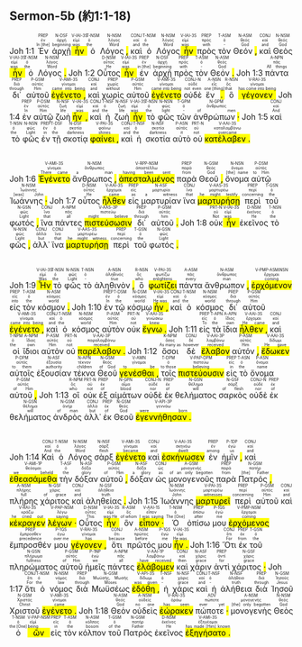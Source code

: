 ## Sermon-5b (約1:1-18)

Joh 1:1 <RUBY><ruby><ruby>Ἐν<rt>In [the]</rt></ruby><rt>ἐν</rt></ruby><rt>PREP</rt></RUBY> <RUBY><ruby><ruby>ἀρχῇ<rt>beginning</rt></ruby><rt>ἀρχή</rt></ruby><rt>N-DSF</rt></RUBY> <RUBY><ruby><ruby><mark class='verb'>ἦν</mark><rt>was</rt></ruby><rt>εἰμί</rt></ruby><rt>V-IAI-3S</rt></RUBY> <RUBY><ruby><ruby>ὁ<rt>the</rt></ruby><rt>ὁ</rt></ruby><rt>T-NSM</rt></RUBY> <RUBY><ruby><ruby>Λόγος <mark class='punctuation'>,</mark><rt>Word</rt></ruby><rt>λόγος</rt></ruby><rt>N-NSM</rt></RUBY> <RUBY><ruby><ruby>καὶ<rt>and</rt></ruby><rt>καί</rt></ruby><rt>CONJ</rt></RUBY> <RUBY><ruby><ruby>ὁ<rt>the</rt></ruby><rt>ὁ</rt></ruby><rt>T-NSM</rt></RUBY> <RUBY><ruby><ruby>Λόγος<rt>Word</rt></ruby><rt>λόγος</rt></ruby><rt>N-NSM</rt></RUBY> <RUBY><ruby><ruby><mark class='verb'>ἦν</mark><rt>was</rt></ruby><rt>εἰμί</rt></ruby><rt>V-IAI-3S</rt></RUBY> <RUBY><ruby><ruby>πρὸς<rt>with</rt></ruby><rt>πρός</rt></ruby><rt>PREP</rt></RUBY> <RUBY><ruby><ruby>τὸν<rt>-</rt></ruby><rt>ὁ</rt></ruby><rt>T-ASM</rt></RUBY> <RUBY><ruby><ruby>Θεόν <mark class='punctuation'>,</mark><rt>God</rt></ruby><rt>θεός</rt></ruby><rt>N-ASM</rt></RUBY> <RUBY><ruby><ruby>καὶ<rt>and</rt></ruby><rt>καί</rt></ruby><rt>CONJ</rt></RUBY> <RUBY><ruby><ruby>Θεὸς<rt>God</rt></ruby><rt>θεός</rt></ruby><rt>N-NSM</rt></RUBY> <RUBY><ruby><ruby><mark class='verb'>ἦν</mark><rt>was</rt></ruby><rt>εἰμί</rt></ruby><rt>V-IAI-3S</rt></RUBY> <RUBY><ruby><ruby>ὁ<rt>the</rt></ruby><rt>ὁ</rt></ruby><rt>T-NSM</rt></RUBY> <RUBY><ruby><ruby>Λόγος <mark class='punctuation'>.</mark><rt>Word</rt></ruby><rt>λόγος</rt></ruby><rt>N-NSM</rt></RUBY> Joh 1:2 <RUBY><ruby><ruby>Οὗτος<rt>He</rt></ruby><rt>οὗτος</rt></ruby><rt>D-NSM</rt></RUBY> <RUBY><ruby><ruby><mark class='verb'>ἦν</mark><rt>was</rt></ruby><rt>εἰμί</rt></ruby><rt>V-IAI-3S</rt></RUBY> <RUBY><ruby><ruby>ἐν<rt>in [the]</rt></ruby><rt>ἐν</rt></ruby><rt>PREP</rt></RUBY> <RUBY><ruby><ruby>ἀρχῇ<rt>beginning</rt></ruby><rt>ἀρχή</rt></ruby><rt>N-DSF</rt></RUBY> <RUBY><ruby><ruby>πρὸς<rt>with</rt></ruby><rt>πρός</rt></ruby><rt>PREP</rt></RUBY> <RUBY><ruby><ruby>τὸν<rt>-</rt></ruby><rt>ὁ</rt></ruby><rt>T-ASM</rt></RUBY> <RUBY><ruby><ruby>Θεόν <mark class='punctuation'>.</mark><rt>God</rt></ruby><rt>θεός</rt></ruby><rt>N-ASM</rt></RUBY> Joh 1:3 <RUBY><ruby><ruby>πάντα<rt>All things</rt></ruby><rt>πᾶς</rt></ruby><rt>A-NPN</rt></RUBY> <RUBY><ruby><ruby>δι᾽<rt>through</rt></ruby><rt>διά</rt></ruby><rt>PREP</rt></RUBY> <RUBY><ruby><ruby>αὐτοῦ<rt>Him</rt></ruby><rt>αὐτός</rt></ruby><rt>P-GSM</rt></RUBY> <RUBY><ruby><ruby><mark class='verb'>ἐγένετο <mark class='punctuation'>,</mark></mark><rt>came into being</rt></ruby><rt>γίνομαι</rt></ruby><rt>V-AMI-3S</rt></RUBY> <RUBY><ruby><ruby>καὶ<rt>and</rt></ruby><rt>καί</rt></ruby><rt>CONJ</rt></RUBY> <RUBY><ruby><ruby>χωρὶς<rt>without</rt></ruby><rt>χωρίς</rt></ruby><rt>PREP</rt></RUBY> <RUBY><ruby><ruby>αὐτοῦ<rt>Him</rt></ruby><rt>αὐτός</rt></ruby><rt>P-GSM</rt></RUBY> <RUBY><ruby><ruby><mark class='verb'>ἐγένετο</mark><rt>came into being</rt></ruby><rt>γίνομαι</rt></ruby><rt>V-AMI-3S</rt></RUBY> <RUBY><ruby><ruby>οὐδὲ<rt>not even</rt></ruby><rt>οὐδέ</rt></ruby><rt>CONJ-N</rt></RUBY> <RUBY><ruby><ruby>ἕν <mark class='punctuation'>.</mark><rt>one [thing]</rt></ruby><rt>εἷς</rt></ruby><rt>A-NSN</rt></RUBY> <RUBY><ruby><ruby>ὃ<rt>that</rt></ruby><rt>ὅς</rt></ruby><rt>R-NSN</rt></RUBY> <RUBY><ruby><ruby><mark class='verb'>γέγονεν</mark><rt>has come into being</rt></ruby><rt>γίνομαι</rt></ruby><rt>V-RAI-3S</rt></RUBY> Joh 1:4 <RUBY><ruby><ruby>ἐν<rt>In</rt></ruby><rt>ἐν</rt></ruby><rt>PREP</rt></RUBY> <RUBY><ruby><ruby>αὐτῷ<rt>Him</rt></ruby><rt>αὐτός</rt></ruby><rt>P-DSM</rt></RUBY> <RUBY><ruby><ruby>ζωὴ<rt>life</rt></ruby><rt>ζωή</rt></ruby><rt>N-NSF</rt></RUBY> <RUBY><ruby><ruby><mark class='verb'>ἦν <mark class='punctuation'>,</mark></mark><rt>was</rt></ruby><rt>εἰμί</rt></ruby><rt>V-IAI-3S</rt></RUBY> <RUBY><ruby><ruby>καὶ<rt>and</rt></ruby><rt>καί</rt></ruby><rt>CONJ</rt></RUBY> <RUBY><ruby><ruby>ἡ<rt>the</rt></ruby><rt>ὁ</rt></ruby><rt>T-NSF</rt></RUBY> <RUBY><ruby><ruby>ζωὴ<rt>life</rt></ruby><rt>ζωή</rt></ruby><rt>N-NSF</rt></RUBY> <RUBY><ruby><ruby><mark class='verb'>ἦν</mark><rt>was</rt></ruby><rt>εἰμί</rt></ruby><rt>V-IAI-3S</rt></RUBY> <RUBY><ruby><ruby>τὸ<rt>the</rt></ruby><rt>ὁ</rt></ruby><rt>T-NSN</rt></RUBY> <RUBY><ruby><ruby>φῶς<rt>light</rt></ruby><rt>φῶς</rt></ruby><rt>N-NSN</rt></RUBY> <RUBY><ruby><ruby>τῶν<rt>-</rt></ruby><rt>ὁ</rt></ruby><rt>T-GPM</rt></RUBY> <RUBY><ruby><ruby>ἀνθρώπων <mark class='punctuation'>·</mark><rt>of men</rt></ruby><rt>ἄνθρωπος</rt></ruby><rt>N-GPM</rt></RUBY> Joh 1:5 <RUBY><ruby><ruby>καὶ<rt>And</rt></ruby><rt>καί</rt></ruby><rt>CONJ</rt></RUBY> <RUBY><ruby><ruby>τὸ<rt>the</rt></ruby><rt>ὁ</rt></ruby><rt>T-NSN</rt></RUBY> <RUBY><ruby><ruby>φῶς<rt>Light</rt></ruby><rt>φῶς</rt></ruby><rt>N-NSN</rt></RUBY> <RUBY><ruby><ruby>ἐν<rt>in</rt></ruby><rt>ἐν</rt></ruby><rt>PREP</rt></RUBY> <RUBY><ruby><ruby>τῇ<rt>the</rt></ruby><rt>ὁ</rt></ruby><rt>T-DSF</rt></RUBY> <RUBY><ruby><ruby>σκοτίᾳ<rt>darkness</rt></ruby><rt>σκοτία</rt></ruby><rt>N-DSF</rt></RUBY> <RUBY><ruby><ruby><mark class='verb'>φαίνει <mark class='punctuation'>,</mark></mark><rt>shines</rt></ruby><rt>φαίνω</rt></ruby><rt>V-PAI-3S</rt></RUBY> <RUBY><ruby><ruby>καὶ<rt>and</rt></ruby><rt>καί</rt></ruby><rt>CONJ</rt></RUBY> <RUBY><ruby><ruby>ἡ<rt>the</rt></ruby><rt>ὁ</rt></ruby><rt>T-NSF</rt></RUBY> <RUBY><ruby><ruby>σκοτία<rt>darkness</rt></ruby><rt>σκοτία</rt></ruby><rt>N-NSF</rt></RUBY> <RUBY><ruby><ruby>αὐτὸ<rt>it</rt></ruby><rt>αὐτός</rt></ruby><rt>P-ASN</rt></RUBY> <RUBY><ruby><ruby>οὐ<rt>not</rt></ruby><rt>οὐ</rt></ruby><rt>PRT-N</rt></RUBY> <RUBY><ruby><ruby><mark class='verb'>κατέλαβεν <mark class='punctuation'>.</mark></mark><rt>overcame</rt></ruby><rt>καταλαμβάνω</rt></ruby><rt>V-AAI-3S</rt></RUBY></br></br></br> Joh 1:6 <RUBY><ruby><ruby><mark class='verb'>Ἐγένετο</mark><rt>There came</rt></ruby><rt>γίνομαι</rt></ruby><rt>V-AMI-3S</rt></RUBY> <RUBY><ruby><ruby>ἄνθρωπος <mark class='punctuation'>,</mark><rt>a man</rt></ruby><rt>ἄνθρωπος</rt></ruby><rt>N-NSM</rt></RUBY> <RUBY><ruby><ruby><mark class='ptc'>ἀπεσταλμένος</mark><rt>having been sent</rt></ruby><rt>ἀποστέλλω</rt></ruby><rt>V-RPP-NSM</rt></RUBY> <RUBY><ruby><ruby>παρὰ<rt>from</rt></ruby><rt>παρά</rt></ruby><rt>PREP</rt></RUBY> <RUBY><ruby><ruby>Θεοῦ <mark class='punctuation'>,</mark><rt>God</rt></ruby><rt>θεός</rt></ruby><rt>N-GSM</rt></RUBY> <RUBY><ruby><ruby>ὄνομα<rt>[the] name</rt></ruby><rt>ὄνομα</rt></ruby><rt>N-NSN</rt></RUBY> <RUBY><ruby><ruby>αὐτῷ<rt>to Him</rt></ruby><rt>αὐτός</rt></ruby><rt>P-DSM</rt></RUBY> <RUBY><ruby><ruby>Ἰωάννης <mark class='punctuation'>·</mark><rt>[was] John</rt></ruby><rt>Ἰωάννης</rt></ruby><rt>N-NSM</rt></RUBY> Joh 1:7 <RUBY><ruby><ruby>οὗτος<rt>He</rt></ruby><rt>οὗτος</rt></ruby><rt>D-NSM</rt></RUBY> <RUBY><ruby><ruby><mark class='verb'>ἦλθεν</mark><rt>came</rt></ruby><rt>ἔρχομαι</rt></ruby><rt>V-AAI-3S</rt></RUBY> <RUBY><ruby><ruby>εἰς<rt>as</rt></ruby><rt>εἰς</rt></ruby><rt>PREP</rt></RUBY> <RUBY><ruby><ruby>μαρτυρίαν<rt>a witness</rt></ruby><rt>μαρτυρία</rt></ruby><rt>N-ASF</rt></RUBY> <RUBY><ruby><ruby>ἵνα<rt>that</rt></ruby><rt>ἵνα</rt></ruby><rt>CONJ</rt></RUBY> <RUBY><ruby><ruby><mark class='verb'>μαρτυρήσῃ</mark><rt>he might testify</rt></ruby><rt>μαρτυρέω</rt></ruby><rt>V-AAS-3S</rt></RUBY> <RUBY><ruby><ruby>περὶ<rt>concerning</rt></ruby><rt>περί</rt></ruby><rt>PREP</rt></RUBY> <RUBY><ruby><ruby>τοῦ<rt>the</rt></ruby><rt>ὁ</rt></ruby><rt>T-GSN</rt></RUBY> <RUBY><ruby><ruby>φωτός <mark class='punctuation'>,</mark><rt>Light</rt></ruby><rt>φῶς</rt></ruby><rt>N-GSN</rt></RUBY> <RUBY><ruby><ruby>ἵνα<rt>that</rt></ruby><rt>ἵνα</rt></ruby><rt>CONJ</rt></RUBY> <RUBY><ruby><ruby>πάντες<rt>all</rt></ruby><rt>πᾶς</rt></ruby><rt>A-NPM</rt></RUBY> <RUBY><ruby><ruby><mark class='verb'>πιστεύσωσιν</mark><rt>might believe</rt></ruby><rt>πιστεύω</rt></ruby><rt>V-AAS-3P</rt></RUBY> <RUBY><ruby><ruby>δι᾽<rt>through</rt></ruby><rt>διά</rt></ruby><rt>PREP</rt></RUBY> <RUBY><ruby><ruby>αὐτοῦ <mark class='punctuation'>.</mark><rt>him</rt></ruby><rt>αὐτός</rt></ruby><rt>P-GSM</rt></RUBY> Joh 1:8 <RUBY><ruby><ruby>οὐκ<rt>Not</rt></ruby><rt>οὐ</rt></ruby><rt>PRT-N</rt></RUBY> <RUBY><ruby><ruby><mark class='verb'>ἦν</mark><rt>was</rt></ruby><rt>εἰμί</rt></ruby><rt>V-IAI-3S</rt></RUBY> <RUBY><ruby><ruby>ἐκεῖνος<rt>He</rt></ruby><rt>ἐκεῖνος</rt></ruby><rt>D-NSM</rt></RUBY> <RUBY><ruby><ruby>τὸ<rt>the</rt></ruby><rt>ὁ</rt></ruby><rt>T-NSN</rt></RUBY> <RUBY><ruby><ruby>φῶς <mark class='punctuation'>,</mark><rt>Light</rt></ruby><rt>φῶς</rt></ruby><rt>N-NSN</rt></RUBY> <RUBY><ruby><ruby>ἀλλ᾽<rt>but</rt></ruby><rt>ἀλλά</rt></ruby><rt>CONJ</rt></RUBY> <RUBY><ruby><ruby>ἵνα<rt>that</rt></ruby><rt>ἵνα</rt></ruby><rt>CONJ</rt></RUBY> <RUBY><ruby><ruby><mark class='verb'>μαρτυρήσῃ</mark><rt>he might witness</rt></ruby><rt>μαρτυρέω</rt></ruby><rt>V-AAS-3S</rt></RUBY> <RUBY><ruby><ruby>περὶ<rt>concerning</rt></ruby><rt>περί</rt></ruby><rt>PREP</rt></RUBY> <RUBY><ruby><ruby>τοῦ<rt>the</rt></ruby><rt>ὁ</rt></ruby><rt>T-GSN</rt></RUBY> <RUBY><ruby><ruby>φωτός <mark class='punctuation'>.</mark><rt>Light</rt></ruby><rt>φῶς</rt></ruby><rt>N-GSN</rt></RUBY></br></br></br> Joh 1:9 <RUBY><ruby><ruby><mark class='verb'>Ἦν</mark><rt>Was</rt></ruby><rt>εἰμί</rt></ruby><rt>V-IAI-3S</rt></RUBY> <RUBY><ruby><ruby>τὸ<rt>the</rt></ruby><rt>ὁ</rt></ruby><rt>T-NSN</rt></RUBY> <RUBY><ruby><ruby>φῶς<rt>Light</rt></ruby><rt>φῶς</rt></ruby><rt>N-NSN</rt></RUBY> <RUBY><ruby><ruby>τὸ<rt>-</rt></ruby><rt>ὁ</rt></ruby><rt>T-NSN</rt></RUBY> <RUBY><ruby><ruby>ἀληθινὸν <mark class='punctuation'>,</mark><rt>true</rt></ruby><rt>ἀληθινός</rt></ruby><rt>A-NSN</rt></RUBY> <RUBY><ruby><ruby>ὃ<rt>who</rt></ruby><rt>ὅς</rt></ruby><rt>R-NSN</rt></RUBY> <RUBY><ruby><ruby><mark class='verb'>φωτίζει</mark><rt>enlightens</rt></ruby><rt>φωτίζω</rt></ruby><rt>V-PAI-3S</rt></RUBY> <RUBY><ruby><ruby>πάντα<rt>every</rt></ruby><rt>πᾶς</rt></ruby><rt>A-ASM</rt></RUBY> <RUBY><ruby><ruby>ἄνθρωπον <mark class='punctuation'>,</mark><rt>man</rt></ruby><rt>ἄνθρωπος</rt></ruby><rt>N-ASM</rt></RUBY> <RUBY><ruby><ruby><mark class='ptc'>ἐρχόμενον</mark><rt>coming</rt></ruby><rt>ἔρχομαι</rt></ruby><rt>V-PMP-ASM⁞NSN</rt></RUBY> <RUBY><ruby><ruby>εἰς<rt>into</rt></ruby><rt>εἰς</rt></ruby><rt>PREP</rt></RUBY> <RUBY><ruby><ruby>τὸν<rt>the</rt></ruby><rt>ὁ</rt></ruby><rt>T-ASM</rt></RUBY> <RUBY><ruby><ruby>κόσμον <mark class='punctuation'>.</mark><rt>world</rt></ruby><rt>κόσμος</rt></ruby><rt>N-ASM</rt></RUBY> Joh 1:10 <RUBY><ruby><ruby>ἐν<rt>In</rt></ruby><rt>ἐν</rt></ruby><rt>PREP</rt></RUBY> <RUBY><ruby><ruby>τῷ<rt>the</rt></ruby><rt>ὁ</rt></ruby><rt>T-DSM</rt></RUBY> <RUBY><ruby><ruby>κόσμῳ<rt>world</rt></ruby><rt>κόσμος</rt></ruby><rt>N-DSM</rt></RUBY> <RUBY><ruby><ruby><mark class='verb'>ἦν <mark class='punctuation'>,</mark></mark><rt>He was</rt></ruby><rt>εἰμί</rt></ruby><rt>V-IAI-3S</rt></RUBY> <RUBY><ruby><ruby>καὶ<rt>and</rt></ruby><rt>καί</rt></ruby><rt>CONJ</rt></RUBY> <RUBY><ruby><ruby>ὁ<rt>the</rt></ruby><rt>ὁ</rt></ruby><rt>T-NSM</rt></RUBY> <RUBY><ruby><ruby>κόσμος<rt>world</rt></ruby><rt>κόσμος</rt></ruby><rt>N-NSM</rt></RUBY> <RUBY><ruby><ruby>δι᾽<rt>through</rt></ruby><rt>διά</rt></ruby><rt>PREP</rt></RUBY> <RUBY><ruby><ruby>αὐτοῦ<rt>Him</rt></ruby><rt>αὐτός</rt></ruby><rt>P-GSM</rt></RUBY> <RUBY><ruby><ruby><mark class='verb'>ἐγένετο <mark class='punctuation'>,</mark></mark><rt>came into being</rt></ruby><rt>γίνομαι</rt></ruby><rt>V-AMI-3S</rt></RUBY> <RUBY><ruby><ruby>καὶ<rt>and</rt></ruby><rt>καί</rt></ruby><rt>CONJ</rt></RUBY> <RUBY><ruby><ruby>ὁ<rt>the</rt></ruby><rt>ὁ</rt></ruby><rt>T-NSM</rt></RUBY> <RUBY><ruby><ruby>κόσμος<rt>world</rt></ruby><rt>κόσμος</rt></ruby><rt>N-NSM</rt></RUBY> <RUBY><ruby><ruby>αὐτὸν<rt>Him</rt></ruby><rt>αὐτός</rt></ruby><rt>P-ASM</rt></RUBY> <RUBY><ruby><ruby>οὐκ<rt>not</rt></ruby><rt>οὐ</rt></ruby><rt>PRT-N</rt></RUBY> <RUBY><ruby><ruby><mark class='verb'>ἔγνω <mark class='punctuation'>.</mark></mark><rt>knew</rt></ruby><rt>γινώσκω</rt></ruby><rt>V-AAI-3S</rt></RUBY> Joh 1:11 <RUBY><ruby><ruby>εἰς<rt>To</rt></ruby><rt>εἰς</rt></ruby><rt>PREP</rt></RUBY> <RUBY><ruby><ruby>τὰ<rt>the</rt></ruby><rt>ὁ</rt></ruby><rt>T-APN</rt></RUBY> <RUBY><ruby><ruby>ἴδια<rt>own</rt></ruby><rt>ἴδιος</rt></ruby><rt>A-APN</rt></RUBY> <RUBY><ruby><ruby><mark class='verb'>ἦλθεν <mark class='punctuation'>,</mark></mark><rt>He came</rt></ruby><rt>ἔρχομαι</rt></ruby><rt>V-AAI-3S</rt></RUBY> <RUBY><ruby><ruby>καὶ<rt>and</rt></ruby><rt>καί</rt></ruby><rt>CONJ</rt></RUBY> <RUBY><ruby><ruby>οἱ<rt>the</rt></ruby><rt>ὁ</rt></ruby><rt>T-NPM</rt></RUBY> <RUBY><ruby><ruby>ἴδιοι<rt>own</rt></ruby><rt>ἴδιος</rt></ruby><rt>A-NPM</rt></RUBY> <RUBY><ruby><ruby>αὐτὸν<rt>Him</rt></ruby><rt>αὐτός</rt></ruby><rt>P-ASM</rt></RUBY> <RUBY><ruby><ruby>οὐ<rt>not</rt></ruby><rt>οὐ</rt></ruby><rt>PRT-N</rt></RUBY> <RUBY><ruby><ruby><mark class='verb'>παρέλαβον <mark class='punctuation'>.</mark></mark><rt>received</rt></ruby><rt>παραλαμβάνω</rt></ruby><rt>V-AAI-3P</rt></RUBY> Joh 1:12 <RUBY><ruby><ruby>ὅσοι<rt>As many as</rt></ruby><rt>ὅσος</rt></ruby><rt>K-NPM</rt></RUBY> <RUBY><ruby><ruby>δὲ<rt>however</rt></ruby><rt>δέ</rt></ruby><rt>CONJ</rt></RUBY> <RUBY><ruby><ruby><mark class='verb'>ἔλαβον</mark><rt>received</rt></ruby><rt>λαμβάνω</rt></ruby><rt>V-AAI-3P</rt></RUBY> <RUBY><ruby><ruby>αὐτόν <mark class='punctuation'>,</mark><rt>Him</rt></ruby><rt>αὐτός</rt></ruby><rt>P-ASM</rt></RUBY> <RUBY><ruby><ruby><mark class='verb'>ἔδωκεν</mark><rt>He gave</rt></ruby><rt>δίδωμι</rt></ruby><rt>V-AAI-3S</rt></RUBY> <RUBY><ruby><ruby>αὐτοῖς<rt>to them</rt></ruby><rt>αὐτός</rt></ruby><rt>P-DPM</rt></RUBY> <RUBY><ruby><ruby>ἐξουσίαν<rt>authority</rt></ruby><rt>ἐξουσία</rt></ruby><rt>N-ASF</rt></RUBY> <RUBY><ruby><ruby>τέκνα<rt>children</rt></ruby><rt>τέκνον</rt></ruby><rt>N-APN</rt></RUBY> <RUBY><ruby><ruby>Θεοῦ<rt>of God</rt></ruby><rt>θεός</rt></ruby><rt>N-GSM</rt></RUBY> <RUBY><ruby><ruby><mark class='ptc'>γενέσθαι <mark class='punctuation'>,</mark></mark><rt>to be</rt></ruby><rt>γίνομαι</rt></ruby><rt>V-AMN</rt></RUBY> <RUBY><ruby><ruby>τοῖς<rt>to those</rt></ruby><rt>ὁ</rt></ruby><rt>T-DPM</rt></RUBY> <RUBY><ruby><ruby><mark class='inf'>πιστεύουσιν</mark><rt>believing</rt></ruby><rt>πιστεύω</rt></ruby><rt>V-PAP-DPM</rt></RUBY> <RUBY><ruby><ruby>εἰς<rt>in</rt></ruby><rt>εἰς</rt></ruby><rt>PREP</rt></RUBY> <RUBY><ruby><ruby>τὸ<rt>the</rt></ruby><rt>ὁ</rt></ruby><rt>T-ASN</rt></RUBY> <RUBY><ruby><ruby>ὄνομα<rt>name</rt></ruby><rt>ὄνομα</rt></ruby><rt>P-ASN</rt></RUBY> <RUBY><ruby><ruby>αὐτοῦ <mark class='punctuation'>,</mark><rt>of Him</rt></ruby><rt>αὐτός</rt></ruby><rt>P-GSM</rt></RUBY> Joh 1:13 <RUBY><ruby><ruby>οἳ<rt>who</rt></ruby><rt>ὅς</rt></ruby><rt>R-NPM</rt></RUBY> <RUBY><ruby><ruby>οὐκ<rt>not</rt></ruby><rt>οὐ</rt></ruby><rt>PRT-N</rt></RUBY> <RUBY><ruby><ruby>ἐξ<rt>of</rt></ruby><rt>ἐκ</rt></ruby><rt>PREP</rt></RUBY> <RUBY><ruby><ruby>αἱμάτων<rt>blood</rt></ruby><rt>αἷμα</rt></ruby><rt>N-GPN</rt></RUBY> <RUBY><ruby><ruby>οὐδὲ<rt>nor</rt></ruby><rt>οὐδέ</rt></ruby><rt>CONJ-N</rt></RUBY> <RUBY><ruby><ruby>ἐκ<rt>of</rt></ruby><rt>ἐκ</rt></ruby><rt>PREP</rt></RUBY> <RUBY><ruby><ruby>θελήματος<rt>will</rt></ruby><rt>θέλημα</rt></ruby><rt>N-GSN</rt></RUBY> <RUBY><ruby><ruby>σαρκὸς<rt>of flesh</rt></ruby><rt>σάρξ</rt></ruby><rt>N-GSF</rt></RUBY> <RUBY><ruby><ruby>οὐδὲ<rt>nor</rt></ruby><rt>οὐδέ</rt></ruby><rt>CONJ-N</rt></RUBY> <RUBY><ruby><ruby>ἐκ<rt>of</rt></ruby><rt>ἐκ</rt></ruby><rt>PREP</rt></RUBY> <RUBY><ruby><ruby>θελήματος<rt>will</rt></ruby><rt>θέλημα</rt></ruby><rt>N-GSN</rt></RUBY> <RUBY><ruby><ruby>ἀνδρὸς<rt>of man</rt></ruby><rt>ἀνήρ</rt></ruby><rt>N-GSM</rt></RUBY> <RUBY><ruby><ruby>ἀλλ᾽<rt>but</rt></ruby><rt>ἀλλά</rt></ruby><rt>CONJ</rt></RUBY> <RUBY><ruby><ruby>ἐκ<rt>of</rt></ruby><rt>ἐκ</rt></ruby><rt>PREP</rt></RUBY> <RUBY><ruby><ruby>Θεοῦ<rt>God</rt></ruby><rt>θεός</rt></ruby><rt>N-GSM</rt></RUBY> <RUBY><ruby><ruby><mark class='verb'>ἐγεννήθησαν <mark class='punctuation'>.</mark></mark><rt>were born</rt></ruby><rt>γεννάω</rt></ruby><rt>V-API-3P</rt></RUBY></br></br></br> Joh 1:14 <RUBY><ruby><ruby>Καὶ<rt>And</rt></ruby><rt>καί</rt></ruby><rt>CONJ</rt></RUBY> <RUBY><ruby><ruby>ὁ<rt>the</rt></ruby><rt>ὁ</rt></ruby><rt>T-NSM</rt></RUBY> <RUBY><ruby><ruby>Λόγος<rt>Word</rt></ruby><rt>λόγος</rt></ruby><rt>N-NSM</rt></RUBY> <RUBY><ruby><ruby>σὰρξ<rt>flesh</rt></ruby><rt>σάρξ</rt></ruby><rt>N-NSF</rt></RUBY> <RUBY><ruby><ruby><mark class='verb'>ἐγένετο</mark><rt>became</rt></ruby><rt>γίνομαι</rt></ruby><rt>V-AMI-3S</rt></RUBY> <RUBY><ruby><ruby>καὶ<rt>and</rt></ruby><rt>καί</rt></ruby><rt>CONJ</rt></RUBY> <RUBY><ruby><ruby><mark class='verb'>ἐσκήνωσεν</mark><rt>dwelt</rt></ruby><rt>σκηνόω</rt></ruby><rt>V-AAI-3S</rt></RUBY> <RUBY><ruby><ruby>ἐν<rt>among</rt></ruby><rt>ἐν</rt></ruby><rt>PREP</rt></RUBY> <RUBY><ruby><ruby>ἡμῖν <mark class='punctuation'>,</mark><rt>us</rt></ruby><rt>ἐγώ</rt></ruby><rt>P-1DP</rt></RUBY> <RUBY><ruby><ruby>καὶ<rt>and</rt></ruby><rt>καί</rt></ruby><rt>CONJ</rt></RUBY> <RUBY><ruby><ruby><mark class='verb'>ἐθεασάμεθα</mark><rt>we beheld</rt></ruby><rt>θεάομαι</rt></ruby><rt>V-AMI-1P</rt></RUBY> <RUBY><ruby><ruby>τὴν<rt>the</rt></ruby><rt>ὁ</rt></ruby><rt>T-ASF</rt></RUBY> <RUBY><ruby><ruby>δόξαν<rt>glory</rt></ruby><rt>δόξα</rt></ruby><rt>N-ASF</rt></RUBY> <RUBY><ruby><ruby>αὐτοῦ <mark class='punctuation'>,</mark><rt>of Him</rt></ruby><rt>αὐτός</rt></ruby><rt>P-GSM</rt></RUBY> <RUBY><ruby><ruby>δόξαν<rt>a glory</rt></ruby><rt>δόξα</rt></ruby><rt>N-ASF</rt></RUBY> <RUBY><ruby><ruby>ὡς<rt>as</rt></ruby><rt>ὡς</rt></ruby><rt>CONJ</rt></RUBY> <RUBY><ruby><ruby>μονογενοῦς<rt>of an only begotten</rt></ruby><rt>μονογενής</rt></ruby><rt>A-GSM</rt></RUBY> <RUBY><ruby><ruby>παρὰ<rt>from</rt></ruby><rt>παρά</rt></ruby><rt>PREP</rt></RUBY> <RUBY><ruby><ruby>Πατρός <mark class='punctuation'>,</mark><rt>[the] Father</rt></ruby><rt>πατήρ</rt></ruby><rt>N-GSM</rt></RUBY> <RUBY><ruby><ruby>πλήρης<rt>full</rt></ruby><rt>πλήρης</rt></ruby><rt>A-NSM</rt></RUBY> <RUBY><ruby><ruby>χάριτος<rt>of grace</rt></ruby><rt>χάρις</rt></ruby><rt>N-GSF</rt></RUBY> <RUBY><ruby><ruby>καὶ<rt>and</rt></ruby><rt>καί</rt></ruby><rt>CONJ</rt></RUBY> <RUBY><ruby><ruby>ἀληθείας <mark class='punctuation'>.</mark><rt>truth</rt></ruby><rt>ἀλήθεια</rt></ruby><rt>N-GSF</rt></RUBY> Joh 1:15 <RUBY><ruby><ruby>Ἰωάννης<rt>John</rt></ruby><rt>Ἰωάννης</rt></ruby><rt>N-NSM</rt></RUBY> <RUBY><ruby><ruby><mark class='verb'>μαρτυρεῖ</mark><rt>witnesses</rt></ruby><rt>μαρτυρέω</rt></ruby><rt>V-PAI-3S</rt></RUBY> <RUBY><ruby><ruby>περὶ<rt>concerning</rt></ruby><rt>περί</rt></ruby><rt>PREP</rt></RUBY> <RUBY><ruby><ruby>αὐτοῦ<rt>Him</rt></ruby><rt>αὐτός</rt></ruby><rt>P-GSM</rt></RUBY> <RUBY><ruby><ruby>καὶ<rt>and</rt></ruby><rt>καί</rt></ruby><rt>CONJ</rt></RUBY> <RUBY><ruby><ruby><mark class='verb'>κέκραγεν</mark><rt>he cried out</rt></ruby><rt>κράζω</rt></ruby><rt>V-RAI-3S</rt></RUBY> <RUBY><ruby><ruby><mark class='ptc'>λέγων <mark class='punctuation'>·</mark></mark><rt>saying</rt></ruby><rt>λέγω</rt></ruby><rt>V-PAP-NSM</rt></RUBY> <RUBY><ruby><ruby>Οὗτος<rt>This</rt></ruby><rt>οὗτος</rt></ruby><rt>D-NSM</rt></RUBY> <RUBY><ruby><ruby><mark class='verb'>ἦν</mark><rt>was He</rt></ruby><rt>εἰμί</rt></ruby><rt>V-IAI-3S</rt></RUBY> <RUBY><ruby><ruby>ὃν<rt>of whom</rt></ruby><rt>ὅς</rt></ruby><rt>R-ASM</rt></RUBY> <RUBY><ruby><ruby><mark class='verb'>εἶπον <mark class='punctuation'>·</mark></mark><rt>I was saying</rt></ruby><rt>εἶπον</rt></ruby><rt>V-AAI-1S</rt></RUBY> <RUBY><ruby><ruby>Ὁ<rt>The [One]</rt></ruby><rt>ὁ</rt></ruby><rt>T-NSM</rt></RUBY> <RUBY><ruby><ruby>ὀπίσω<rt>after</rt></ruby><rt>ὀπίσω</rt></ruby><rt>PREP</rt></RUBY> <RUBY><ruby><ruby>μου<rt>me</rt></ruby><rt>ἐγώ</rt></ruby><rt>P-1GS</rt></RUBY> <RUBY><ruby><ruby><mark class='ptc'>ἐρχόμενος</mark><rt>coming</rt></ruby><rt>ἔρχομαι</rt></ruby><rt>V-PMP-NSM</rt></RUBY> <RUBY><ruby><ruby>ἔμπροσθέν<rt>precedence</rt></ruby><rt>ἔμπροσθεν</rt></ruby><rt>PREP</rt></RUBY> <RUBY><ruby><ruby>μου<rt>over me</rt></ruby><rt>ἐγώ</rt></ruby><rt>P-1GS</rt></RUBY> <RUBY><ruby><ruby><mark class='verb'>γέγονεν <mark class='punctuation'>,</mark></mark><rt>has</rt></ruby><rt>γίνομαι</rt></ruby><rt>V-RAI-3S</rt></RUBY> <RUBY><ruby><ruby>ὅτι<rt>because</rt></ruby><rt>ὅτι</rt></ruby><rt>CONJ</rt></RUBY> <RUBY><ruby><ruby>πρῶτός<rt>before</rt></ruby><rt>πρῶτος</rt></ruby><rt>A-NSM</rt></RUBY> <RUBY><ruby><ruby>μου<rt>me</rt></ruby><rt>ἐγώ</rt></ruby><rt>P-1GS</rt></RUBY> <RUBY><ruby><ruby><mark class='verb'>ἦν <mark class='punctuation'>.</mark></mark><rt>He was</rt></ruby><rt>εἰμί</rt></ruby><rt>V-IAI-3S</rt></RUBY> Joh 1:16 <RUBY><ruby><ruby>Ὅτι<rt>For</rt></ruby><rt>ὅτι</rt></ruby><rt>CONJ</rt></RUBY> <RUBY><ruby><ruby>ἐκ<rt>from</rt></ruby><rt>ἐκ</rt></ruby><rt>PREP</rt></RUBY> <RUBY><ruby><ruby>τοῦ<rt>the</rt></ruby><rt>ὁ</rt></ruby><rt>T-GSN</rt></RUBY> <RUBY><ruby><ruby>πληρώματος<rt>fullness</rt></ruby><rt>πλήρωμα</rt></ruby><rt>N-GSN</rt></RUBY> <RUBY><ruby><ruby>αὐτοῦ<rt>of Him</rt></ruby><rt>αὐτός</rt></ruby><rt>P-GSM</rt></RUBY> <RUBY><ruby><ruby>ἡμεῖς<rt>we</rt></ruby><rt>ἐγώ</rt></ruby><rt>P-1NP</rt></RUBY> <RUBY><ruby><ruby>πάντες<rt>all</rt></ruby><rt>πᾶς</rt></ruby><rt>A-NPM</rt></RUBY> <RUBY><ruby><ruby><mark class='verb'>ἐλάβομεν</mark><rt>have received</rt></ruby><rt>λαμβάνω</rt></ruby><rt>V-AAI-1P</rt></RUBY> <RUBY><ruby><ruby>καὶ<rt>then</rt></ruby><rt>καί</rt></ruby><rt>CONJ</rt></RUBY> <RUBY><ruby><ruby>χάριν<rt>grace</rt></ruby><rt>χάρις</rt></ruby><rt>N-ASF</rt></RUBY> <RUBY><ruby><ruby>ἀντὶ<rt>for</rt></ruby><rt>ἀντί</rt></ruby><rt>PREP</rt></RUBY> <RUBY><ruby><ruby>χάριτος <mark class='punctuation'>·</mark><rt>grace</rt></ruby><rt>χάρις</rt></ruby><rt>N-GSF</rt></RUBY> Joh 1:17 <RUBY><ruby><ruby>ὅτι<rt>For</rt></ruby><rt>ὅτι</rt></ruby><rt>CONJ</rt></RUBY> <RUBY><ruby><ruby>ὁ<rt>the</rt></ruby><rt>ὁ</rt></ruby><rt>T-NSM</rt></RUBY> <RUBY><ruby><ruby>νόμος<rt>law</rt></ruby><rt>νόμος</rt></ruby><rt>N-NSM</rt></RUBY> <RUBY><ruby><ruby>διὰ<rt>through</rt></ruby><rt>διά</rt></ruby><rt>PREP</rt></RUBY> <RUBY><ruby><ruby>Μωϋσέως<rt>Moses</rt></ruby><rt>Μωϋσῆς, Μωσῆς</rt></ruby><rt>N-GSM</rt></RUBY> <RUBY><ruby><ruby><mark class='verb'>ἐδόθη <mark class='punctuation'>,</mark></mark><rt>was given</rt></ruby><rt>δίδωμι</rt></ruby><rt>V-API-3S</rt></RUBY> <RUBY><ruby><ruby>ἡ<rt>-</rt></ruby><rt>ὁ</rt></ruby><rt>T-NSF</rt></RUBY> <RUBY><ruby><ruby>χάρις<rt>grace</rt></ruby><rt>χάρις</rt></ruby><rt>N-NSF</rt></RUBY> <RUBY><ruby><ruby>καὶ<rt>and</rt></ruby><rt>καί</rt></ruby><rt>CONJ</rt></RUBY> <RUBY><ruby><ruby>ἡ<rt>-</rt></ruby><rt>ὁ</rt></ruby><rt>T-NSF</rt></RUBY> <RUBY><ruby><ruby>ἀλήθεια<rt>truth</rt></ruby><rt>ἀλήθεια</rt></ruby><rt>N-NSF</rt></RUBY> <RUBY><ruby><ruby>διὰ<rt>through</rt></ruby><rt>διά</rt></ruby><rt>PREP</rt></RUBY> <RUBY><ruby><ruby>Ἰησοῦ<rt>Jesus</rt></ruby><rt>Ἰησοῦς</rt></ruby><rt>N-GSM</rt></RUBY> <RUBY><ruby><ruby>Χριστοῦ<rt>Christ</rt></ruby><rt>Χριστός</rt></ruby><rt>N-GSM</rt></RUBY> <RUBY><ruby><ruby><mark class='verb'>ἐγένετο <mark class='punctuation'>.</mark></mark><rt>came</rt></ruby><rt>γίνομαι</rt></ruby><rt>V-AMI-3S</rt></RUBY> Joh 1:18 <RUBY><ruby><ruby>Θεὸν<rt>God</rt></ruby><rt>θεός</rt></ruby><rt>N-ASM</rt></RUBY> <RUBY><ruby><ruby>οὐδεὶς<rt>no one</rt></ruby><rt>οὐδείς</rt></ruby><rt>A-NSM</rt></RUBY> <RUBY><ruby><ruby><mark class='verb'>ἑώρακεν</mark><rt>has seen</rt></ruby><rt>ὁράω</rt></ruby><rt>V-RAI-3S</rt></RUBY> <RUBY><ruby><ruby>πώποτε <mark class='punctuation'>·</mark><rt>ever yet</rt></ruby><rt>πώποτε</rt></ruby><rt>ADV</rt></RUBY> <RUBY><ruby><ruby>μονογενὴς<rt>[the] only begotten</rt></ruby><rt>μονογενής</rt></ruby><rt>A-NSM</rt></RUBY> <RUBY><ruby><ruby>Θεὸς<rt>God</rt></ruby><rt>θεός</rt></ruby><rt>N-NSM</rt></RUBY> <RUBY><ruby><ruby>ὁ<rt>the [One]</rt></ruby><rt>ὁ</rt></ruby><rt>T-NSM</rt></RUBY> <RUBY><ruby><ruby><mark class='ptc'>ὢν</mark><rt>being</rt></ruby><rt>εἰμί</rt></ruby><rt>V-PAP-NSM</rt></RUBY> <RUBY><ruby><ruby>εἰς<rt>in</rt></ruby><rt>εἰς</rt></ruby><rt>PREP</rt></RUBY> <RUBY><ruby><ruby>τὸν<rt>the</rt></ruby><rt>ὁ</rt></ruby><rt>T-ASM</rt></RUBY> <RUBY><ruby><ruby>κόλπον<rt>bosom</rt></ruby><rt>κόλπος</rt></ruby><rt>N-ASM</rt></RUBY> <RUBY><ruby><ruby>τοῦ<rt>of the</rt></ruby><rt>ὁ</rt></ruby><rt>T-GSM</rt></RUBY> <RUBY><ruby><ruby>Πατρὸς<rt>Father</rt></ruby><rt>πατήρ</rt></ruby><rt>N-GSM</rt></RUBY> <RUBY><ruby><ruby>ἐκεῖνος<rt>He</rt></ruby><rt>ἐκεῖνος</rt></ruby><rt>D-NSM</rt></RUBY> <RUBY><ruby><ruby><mark class='verb'>ἐξηγήσατο <mark class='punctuation'>.</mark></mark><rt>has made [Him] known</rt></ruby><rt>ἐξηγέομαι</rt></ruby><rt>V-AMI-3S</rt></RUBY> 